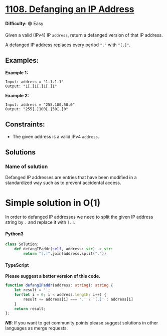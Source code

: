 # [1108. Defanging an IP Address](https://leetcode.com/problems/defanging-an-ip-address/)

**Difficulty:** :green_circle: Easy

Given a valid (IPv4) IP `address`, return a defanged version of that IP address.

A defanged IP address replaces every period `"."` with `"[.]"`.

## Examples:

**Example 1:**
```text
Input: address = "1.1.1.1"
Output: "1[.]1[.]1[.]1"
```

**Example 2:**
```text
Input: address = "255.100.50.0"
Output: "255[.]100[.]50[.]0"
```

## Constraints:

- The given address is a valid IPv4 `address`. 


## Solutions



### Name of solution 

Defanged IP addresses are entries that have been modified in a 
standardized way such as to prevent accidental access. 

# Simple solution in O(1)

In order to defanged IP addresses we need to split the given IP address string by
`.` and replace it with `[.]`.

#### Python3 

```python
class Solution:
    def defangIPaddr(self, address: str) -> str:
        return "[.]".join(address.split("."))
```

#### TypeScript
**Please suggest a better version of this code.** 
```typescript
function defangIPaddr(address: string): string {
    let result = '';
    for(let i = 0; i < address.length; i++) {
        result += address[i] === '.' ? '[.]' : address[i]
    }
    return result;
};
```

***NB***: If you want to get community points please suggest solutions in other languages as merge requests.
